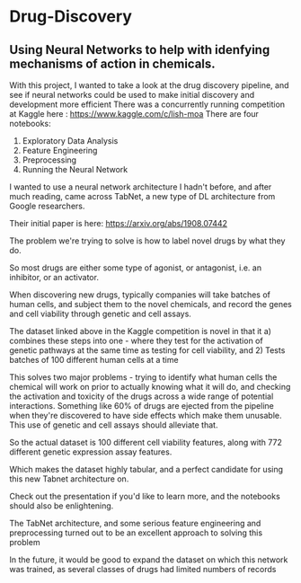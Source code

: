 # Drug-Discovery
## Using Neural Networks to help with idenfying mechanisms of action in chemicals.
With this project, I wanted to take a look at the drug discovery pipeline, and see if neural networks could be used to make initial discovery and development more efficient
There was a concurrently running competition at Kaggle here : https://www.kaggle.com/c/lish-moa
There are four notebooks:
  1) Exploratory Data Analysis
  2) Feature Engineering
  3) Preprocessing
  4) Running the Neural Network

I wanted to use a neural network architecture I hadn't before, and after much reading, came across TabNet, a new type of DL architecture from Google researchers.

Their initial paper is here: https://arxiv.org/abs/1908.07442

The problem we're trying to solve is how to label novel drugs by what they do.

So most drugs are either some type of agonist, or antagonist, i.e. an inhibitor, or an activator.

When discovering new drugs, typically companies will take batches of human cells, and subject them to the novel chemicals, and record the genes and cell viability through genetic and cell assays.

The dataset linked above in the Kaggle competition is novel in that it a) combines these steps into one - where they test for the activation of genetic pathways at the same time as testing for cell viability, and 2) Tests batches of 100 different human cells at a time

This solves two major problems - trying to identify what human cells the chemical will work on prior to actually knowing what it will do, and checking the activation and toxicity of the drugs across a wide range of potential interactions. Something like 60% of drugs are ejected from the pipeline when they're discovered to have side effects which make them unusable. This use of genetic and cell assays should alleviate that.

So the actual dataset is 100 different cell viability features, along with 772 different genetic expression assay features.

Which makes the dataset highly tabular, and a perfect candidate for using this new Tabnet architecture on.

Check out the presentation if you'd like to learn more, and the notebooks should also be enlightening.

The TabNet architecture, and some serious feature engineering and preprocessing turned out to be an excellent approach to solving this problem

In the future, it would be good to expand the dataset on which this network was trained, as several classes of drugs had limited numbers of records
